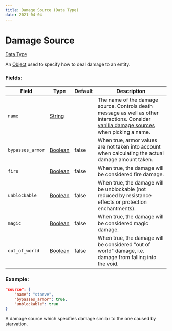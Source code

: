 ```yaml
---
title: Damage Source (Data Type)
date: 2021-04-04
---
```


# Damage Source

[Data Type](../data_types.md)

An [Object](object.md) used to specify how to deal damage to an entity.

### Fields:

Field  | Type | Default | Description
-------|------|---------|-------------
`name` | [String](string.md) | | The name of the damage source. Controls death message as well as other interactions. Consider [vanilla damage sources](../misc/vanilla_damage_sources.md) when picking a name.
`bypasses_armor` | [Boolean](boolean.md) | false | When true, armor values are not taken into account when calculating the actual damage amount taken.
`fire` | [Boolean](boolean.md) | false | When true, the damage will be considered fire damage.
`unblockable` | [Boolean](boolean.md) | false | When true, the damage will be unblockable (not reduced by resistance effects or protection enchantments).
`magic` | [Boolean](boolean.md) | false | When true, the damage will be considered magic damage.
`out_of_world` | [Boolean](boolean.md) | false | When true, the damage will be considered "out of world" damage, i.e. damage from falling into the void.

### Example:

```json
"source": {
	"name": "starve",
	"bypasses_armor": true,
	"unblockable": true
}
```

A damage source which specifies damage similar to the one caused by starvation.